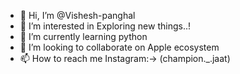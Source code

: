 - 👋 Hi, I’m @Vishesh-panghal
- 👀 I’m interested in Exploring new things..!
- 🌱 I’m currently learning python
- 💞️ I’m looking to collaborate on Apple ecosystem
- 📫 How to reach me Instagram:-> (champion._.jaat)

<!---
Vishesh-panghal/Vishesh-panghal is a ✨ special ✨ repository because its `README.md` (this file) appears on your GitHub profile.
You can click the Preview link to take a look at your changes.
--->
